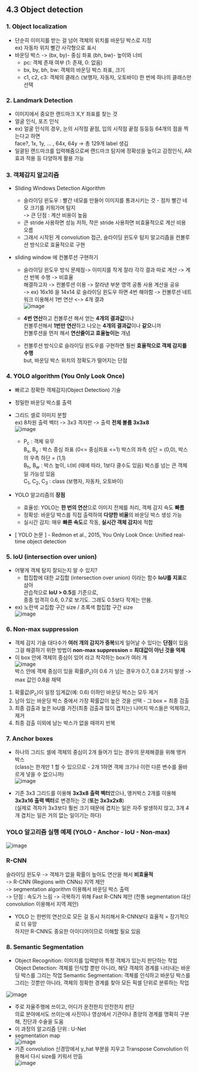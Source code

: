 ## 4.3 Object detection

### 1. Object localization
- 단순히 이미지를 받는 걸 넘어 객체의 위치를 바운딩 박스로 지정  
  ex) 자동차 위치 빨간 사각형으로 표시
- 바운딩 박스 -> (bx, by)- 중심 좌표 (bh, bw)- 높이와 너비
  - pc: 객체 존재 여부 (1: 존재, 0: 없음)
  - bx, by, bh, bw: 객체의 바운딩 박스 좌표, 크기
  - c1, c2, c3: 객체의 클래스 (보행자, 자동차, 오토바이) 한 번에 하나의 클래스만 선택
### 2. Landmark Detection
- 이미지에서 중요한 랜드마크 X,Y 좌표를 찾는 것
- 얼굴 인식, 포즈 인식
- ex) 얼굴 인식의 경우, 눈의 시작점 끝점, 입의 시작점 끝점 등등등 64개의 점을 찍는다고 하면  
  face?, 1x, 1y, ... , 64x, 64y -> 총 129개 label 생김
- 일괄된 랜드마크를 입력해줌으로써 랜드마크 탐지에 정확성을 높이고 감정인식, AR 효과 적용 등 다양하게 활용 가능


### 3. 객체감지 알고리즘
- Sliding Windows Detection Algorithm
  - 슬라이딩 윈도우 : 빨간 네모를 만들어 이미지를 통과시키는 것 - 점차 빨간 네모 크기를 키워가며 탐지  
    -> 큰 단점 : 계산 비용이 높음
  - 큰 stride 사용하면 성능 저하, 작은 stride 사용하면 비효율적으로 계산 비용 오름
  - 그래서 시작된 게 convolution 접근, 슬라이딩 윈도우 탐지 알고리즘을 컨볼루션 방식으로 효율적으로 구현

- sliding window 에 컨볼루션 구현하기
  - 슬라이딩 윈도우 방식 문제점-> 이미지를 작게 잘라 각각 결과 따로 계산 -> 계산 반복 수행 -> 비효율  
    해결하고자 -> 컨볼루션 이용 -> 잘라낸 부분 영역 공통 사용 계산을 공유  
    -> ex) 16x16 을 14x14 로 슬라이딩 윈도우 하면 4번 해야함 -> 컨볼루션 네트워크 이용해서 1번 연산 <-> 4개 결과  
      ![image](https://github.com/user-attachments/assets/fe4fd264-2ae7-4e4b-b4cd-daa2dfd96ee9)  
  - **4번 연산**하고 컨볼루션 해서 얻는 **4개의 결과값**이나  
    컨볼루션해서 **1번만 연산**하고 나오는 **4개의 결과값**이나 **같으**니까  
    컨볼루션을 먼저 해서 **연산줄이고 효율높이는** 개념

  - 컨볼루션 방식으로 슬라이딩 윈도우를 구현하면 훨씬 **효율적으로 객체 감지를 수행**  
    but, 바운딩 박스 위치의 정확도가 떨어지는 단점

### 4. YOLO algorithm (You Only Look Once)
- 빠르고 정확한 객체감지(Object Detection) 기술
- 정밀한 바운딩 박스를 출력
- 그리드 셀로 이미지 분할  
  ex) 8차원 출력 벡터 -> 3x3 격자판 -> 출력 **전체 볼륨 3x3x8**  
  ![image](https://github.com/user-attachments/assets/1d2b9768-19bb-4960-b684-b703376809de)  
  - P<sub>c</sub> : 객체 유무  
    B<sub>x</sub>, B<sub>y</sub> : 박스 중심 좌표 (0<= 중심좌표 <=1) 박스의 좌측 상단 = (0,0), 박스의 우측 하단 = (1,1)  
    B<sub>h</sub>, B<sub>w</sub> : 박스 높이, 너비 (때에 따라, 1보다 클수도 있음) 박스를 넘는 큰 객체일 가능성 있음  
    C<sub>1</sub>, C<sub>2</sub>, C<sub>3</sub> : class (보행자, 자동차, 오토바이)

- YOLO 알고리즘의 **장점**
  - 효율성: YOLO는 **한 번의 연산**으로 이미지 전체를 처리, 객체 감지 속도 **빠름**
  - 정확성: 바운딩 박스를 직접 출력하여 **다양한 비율**의 바운딩 박스 생성 가능
  - 실시간 감지: 매우 **빠른 속도**로 작동, **실시간 객체 감지**에 적합

- [ YOLO 논문 ] - Redmon et al., 2015, You Only Look Once: Unified real-time object detection 

### 5. IoU (intersection over union)
- 어떻게 객체 탐지 잘되는지 알 수 있지?
  - 합집합에 대한 교집합 (intersection over union) 이라는 함수 **IoU를 지표**로 삼아  
    관습적으로 **IoU > 0.5**를 기준으로,  
    종종 엄격히 0.6, 0.7로 보기도. 그래도 0.5보다 작게는 안봄.
- ex) 노란색 교집합 구간 size / 초록색 합집합 구간 size  
  ![image](https://github.com/user-attachments/assets/b2499f2f-96b1-416f-8d31-0778bb193954)


### 6. Non-max suppression
- 객체 감지 기술 대다수가 **여러 개의 감지가 중복**되게 일어날 수 있다는 **단점**이 있음  
  그걸 해결하기 위한 방법이 **non-max suppression = 최대값이 아닌 것을 억제**
- 이 box 안에 객체의 중심이 있어 라고 착각하는 box가 여러 개  
  ![image](https://github.com/user-attachments/assets/9b6337f4-c77d-4b5a-a049-ceb54c979dae)  
  박스 안에 객체 중심이 있을 확률(P<sub>c</sub>)이 0.6 가 넘는 경우가 0.7, 0.8 2가지 발생 -> max 값인 0.8을 채택
1. 확률값(P<sub>c</sub>)이 일정 임계값(예: 0.6) 이하인 바운딩 박스는 모두 제거
2. 남아 있는 바운딩 박스 중에서 가장 확률값이 높은 것을 선택 - 그 box = 최종 검출
3. 최종 검출과 높은 IoU를 가진(최종 검출과 많이 겹치는) 나머지 박스들은 억제하고, 제거
4. 최종 검출 이외에 남는 박스가 없을 때까지 반복

### 7. Anchor boxes
- 하나의 그리드 셀에 객체의 중심이 2개 들어가 있는 경우의 문제해결을 위해 앵커 박스  
  (class는 한개만 1 할 수 있으므로 - 2개 1하면 객체 크기나 이런 다른 변수를 올바르게 넣을 수 없으니까)  
  ![image](https://github.com/user-attachments/assets/12f204c3-112b-4341-af3c-6a3b229f7361)  

- 기존 3x3 그리드를 이용해 **3x3x8 출력 벡터**였으나, 앵커박스 2개를 이용해 **3x3x16 출력 벡터**로 변경하는 것 (**또는 3x3x2x8**)  
  (실제로 격자가 3x3보다 훨씬 크기 때문에 겹치는 일은 자주 발생하지 않고, 3개 4개 겹치는 일은 거의 없는 일이기는 하다)

### YOLO 알고리즘 실행 예제 (YOLO - Anchor - IoU - Non-max) 
  ![image](https://github.com/user-attachments/assets/f8ab6dff-f0be-47a7-9885-9f7b4f889133)

### R-CNN
슬라이딩 윈도우 -> 객체가 없을 확률이 높아도 연산을 해서 **비효율적**  
  -> R-CNN (Regions with CNNs) 지역 제안  
  -> segmentation algorithm 이용해서 바운딩 박스 출력  
    -> 단점 : 속도가 느림 -> 극복하기 위해 Fast R-CNN 제안 (전통 segmentation 대신 convolution 이용해서 지역 제안)
- YOLO 는 한번의 연산으로 모든 걸 동시 처리해서 R-CNN보다 효율적 = 장기적으로 더 유망  
  하지만 R-CNN도 중요한 아이디어이므로 이해할 필요 있음


### 8. Semantic Segmentation
- Object Recognition: 이미지를 입력받아 특정 객체가 있는지 판단하는 작업
  Object Detection: 객체를 인식할 뿐만 아니라, 해당 객체의 경계를 나타내는 바운딩 박스를 그리는 작업
  Semantic Segmentation: 객체를 인식하고 바운딩 박스를 그리는 것뿐만 아니라, 객체의 정확한 경계를 찾아 모든 픽셀 단위로 분류하는 작업

![image](https://github.com/user-attachments/assets/b50f6603-ca6b-419d-a485-96087eddeae8)
- 주로 자율주행에 쓰이고, 어디가 운전한지 안전한지 판단  
  의료 분야에서도 쓰이는에 사진이나 영상에서 기관이나 종양의 경계를 명확히 구분해, 진단과 수술을 도움
- 이 과정의 알고리즘 단위 : U-Net
- segmentation map  
  ![image](https://github.com/user-attachments/assets/2080b56b-8944-4949-9407-103f014236bb)
- 기존 convolution 신경망에서 y_hat 부분을 지우고 Transpose Convolution 이용해서 다시 size를 키워서 만듬  
  ![image](https://github.com/user-attachments/assets/07d5120d-a5ac-4188-9120-e8816ef82792)
